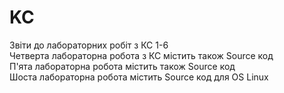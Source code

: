 # KC
Звіти до лабораторних робіт з КС 1-6  
Четверта лабораторна робота з КС містить також Source код  
П'ята лабораторна робота містить також Source код  
Шоста лабораторна робота містить Source код для OS Linux

